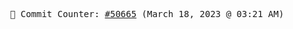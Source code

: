 <p align="center">
    <samp>
        📮 Commit Counter: <a href="https://github.com/Javascript-void0/Javascript-void0/commits/main">#50665</a> (March 18, 2023 @ 03:21 AM)
    </samp>
</p>